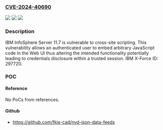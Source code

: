 ### [CVE-2024-40690](https://cve.mitre.org/cgi-bin/cvename.cgi?name=CVE-2024-40690)
![](https://img.shields.io/static/v1?label=Product&message=InfoSphere%20Server&color=blue)
![](https://img.shields.io/static/v1?label=Version&message=%3D%2011.7%20&color=brighgreen)
![](https://img.shields.io/static/v1?label=Vulnerability&message=CWE-79%20Improper%20Neutralization%20of%20Input%20During%20Web%20Page%20Generation%20(XSS%20or%20'Cross-site%20Scripting')&color=brighgreen)

### Description

IBM InfoSphere Server 11.7 is vulnerable to cross-site scripting. This vulnerability allows an authenticated user to embed arbitrary JavaScript code in the Web UI thus altering the intended functionality potentially leading to credentials disclosure within a trusted session.  IBM X-Force ID:  297720.

### POC

#### Reference
No PoCs from references.

#### Github
- https://github.com/fkie-cad/nvd-json-data-feeds

